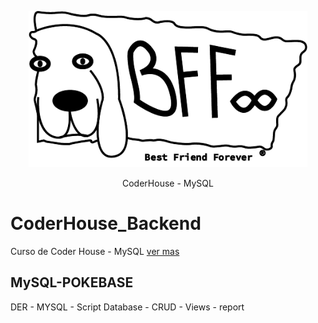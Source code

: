 <p align="center">
  <p align="center">    
    <img src="https://github.com/JesusRamirezGamarra/signature/blob/main/public/img/Logo_Negro.png" alt="BFFs" height="250">    
  </p>
  <p align="center">
       CoderHouse - MySQL
  </p>
</p>



# CoderHouse_Backend
Curso de Coder House - MySQL [ver mas](https://github.com/JesusRamirezGamarra/MySQL-POKEBASE/blob/main/public/SQL.pdf)



## MySQL-POKEBASE
DER - MYSQL - Script Database - CRUD - Views - report 
